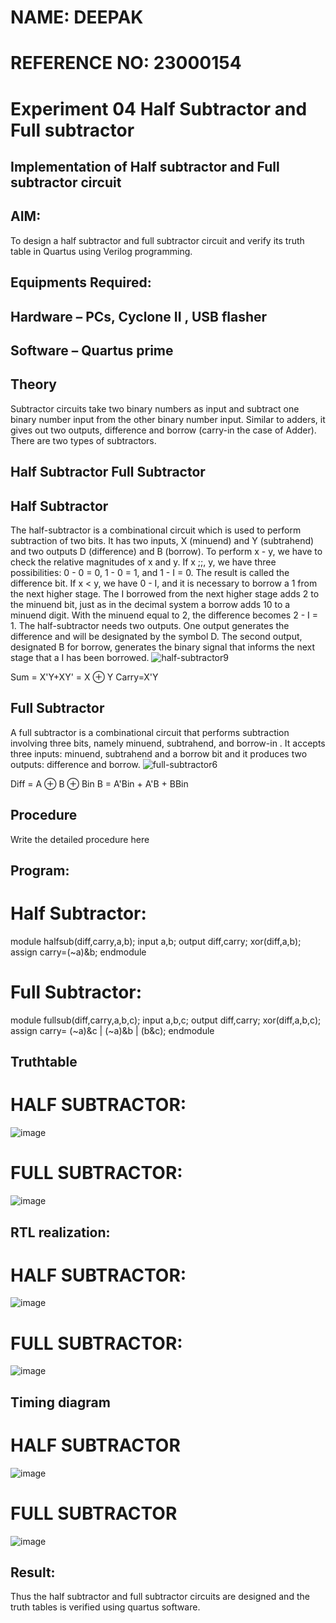 # NAME: DEEPAK
# REFERENCE NO: 23000154
# Experiment 04 Half Subtractor and Full subtractor
## Implementation of Half subtractor and Full subtractor circuit
## AIM:
To design a half subtractor and full subtractor circuit and verify its truth table in Quartus using Verilog programming.

## Equipments Required:
## Hardware – PCs, Cyclone II , USB flasher
## Software – Quartus prime
## Theory
Subtractor circuits take two binary numbers as input and subtract one binary number input from the other binary number input. Similar to adders, it gives out two outputs, difference and borrow (carry-in the case of Adder). There are two types of subtractors.

## Half Subtractor Full Subtractor
## Half Subtractor
The half-subtractor is a combinational circuit which is used to perform subtraction of two bits. It has two inputs, X (minuend) and Y (subtrahend) and two outputs D (difference) and B (borrow). To perform x - y, we have to check the relative magnitudes of x and y. If x ;;, y, we have three possibilities: 0 - 0 = 0, 1 - 0 = 1, and 1 - I = 0. The result is called the difference bit. If x < y, we have 0 - I, and it is necessary to borrow a 1 from the next higher stage. The I borrowed from the next higher stage adds 2 to the minuend bit, just as in the decimal system a borrow adds 10 to a minuend digit. With the minuend equal to 2, the difference becomes 2 - I = 1. The half-subtractor needs two outputs. One output generates the difference and will be designated by the symbol D. The second output, designated B for borrow, generates the binary signal that informs the next stage that a I has been borrowed.
![half-subtractor9](https://user-images.githubusercontent.com/36288975/166112538-58c3bc7c-ee5d-4e6a-ac8d-8e8328efe27a.png)


Sum = X'Y+XY' = X ⊕ Y
Carry=X'Y

## Full Subtractor
A full subtractor is a combinational circuit that performs subtraction involving three bits, namely minuend, subtrahend, and borrow-in . It accepts three inputs: minuend, subtrahend and a borrow bit and it produces two outputs: difference and borrow. 
![full-subtractor6](https://user-images.githubusercontent.com/36288975/166112541-24c68359-3de8-4674-ae22-8272ffc385ed.png)


Diff = A ⊕ B ⊕ Bin B = A'Bin + A'B + BBin

## Procedure



Write the detailed procedure here 


## Program:

# Half Subtractor:

module halfsub(diff,carry,a,b);
input a,b;
output diff,carry;
xor(diff,a,b);
assign carry=(~a)&b;
endmodule

# Full Subtractor:

module fullsub(diff,carry,a,b,c);
input a,b,c;
output diff,carry;
xor(diff,a,b,c);
assign carry= (~a)&c | (~a)&b | (b&c);
endmodule

## Truthtable
# HALF SUBTRACTOR:
![image](https://github.com/deepak23000154/Experiment--03-Half-Subtractor-and-Full-subtractor/assets/151951350/9a9f573b-d78a-4f64-a106-deb96695006d)

# FULL SUBTRACTOR:
![image](https://github.com/deepak23000154/Experiment--03-Half-Subtractor-and-Full-subtractor/assets/151951350/f96feddf-cd00-4c43-b927-4d3e6d4cabc7)


##  RTL realization:
# HALF SUBTRACTOR:
![image](https://github.com/deepak23000154/Experiment--03-Half-Subtractor-and-Full-subtractor/assets/151951350/f8ba331b-0760-4a02-84e3-e08900a0a098)


# FULL SUBTRACTOR:
![image](https://github.com/deepak23000154/Experiment--03-Half-Subtractor-and-Full-subtractor/assets/151951350/fb33dc6d-1d3a-4ee0-a958-86e408c32991)


## Timing diagram
# HALF SUBTRACTOR
![image](https://github.com/deepak23000154/Experiment--03-Half-Subtractor-and-Full-subtractor/assets/151951350/a8205d52-6c9d-45a1-95b2-02f053c70cf9)


# FULL SUBTRACTOR
![image](https://github.com/deepak23000154/Experiment--03-Half-Subtractor-and-Full-subtractor/assets/151951350/e1cfc37a-b874-4361-b02e-7bb53974b79a)


## Result:
Thus the half subtractor and full subtractor circuits are designed and the truth tables is verified using quartus software.
